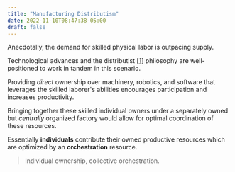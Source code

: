 ```yaml
---
title: "Manufacturing Distributism"
date: 2022-11-10T08:47:38-05:00
draft: false
---
```

Anecdotally, the demand for skilled physical labor is outpacing supply.

Technological advances and the distributist [[1](https://en.wikipedia.org/wiki/Distributism "Distributism - Wikipedia")] philosophy are well-positioned to work in tandem in this scenario.

Providing _direct_ ownership over machinery, robotics, and software that leverages the skilled laborer's abilities encourages participation and increases productivity.

Bringing together these skilled individual owners under a separately owned but _centrally_ organized factory would allow for optimal coordination of these resources.

Essentially **individuals** contribute their owned productive resources which are optimized by an **orchestration** resource.

> Individual ownership, collective orchestration.
